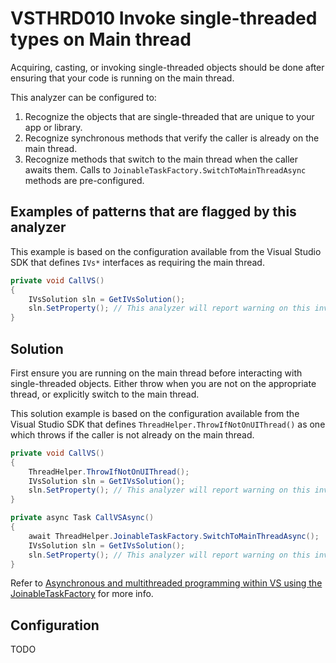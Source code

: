 # VSTHRD010 Invoke single-threaded types on Main thread

Acquiring, casting, or invoking single-threaded objects should be done after ensuring
that your code is running on the main thread.

This analyzer can be configured to:
1. Recognize the objects that are single-threaded that are unique to your app or library.   
2. Recognize synchronous methods that verify the caller is already on the main thread.
3. Recognize methods that switch to the main thread when the caller awaits them.
   Calls to `JoinableTaskFactory.SwitchToMainThreadAsync` methods are pre-configured.

## Examples of patterns that are flagged by this analyzer

This example is based on the configuration available from the Visual Studio SDK
that defines `IVs*` interfaces as requiring the main thread.

```csharp
private void CallVS()
{
    IVsSolution sln = GetIVsSolution();
    sln.SetProperty(); // This analyzer will report warning on this invocation.
}
```

## Solution

First ensure you are running on the main thread before interacting with single-threaded objects.
Either throw when you are not on the appropriate thread, or explicitly switch to the 
main thread.

This solution example is based on the configuration available from the Visual Studio SDK
that defines `ThreadHelper.ThrowIfNotOnUIThread()` as one which throws if the caller
is not already on the main thread.

```csharp
private void CallVS()
{
    ThreadHelper.ThrowIfNotOnUIThread();
    IVsSolution sln = GetIVsSolution();
    sln.SetProperty(); // This analyzer will report warning on this invocation.
}

private async Task CallVSAsync()
{
    await ThreadHelper.JoinableTaskFactory.SwitchToMainThreadAsync();
    IVsSolution sln = GetIVsSolution();
    sln.SetProperty(); // This analyzer will report warning on this invocation.
}
```

Refer to [Asynchronous and multithreaded programming within VS using the JoinableTaskFactory](http://blogs.msdn.com/b/andrewarnottms/archive/2014/05/07/asynchronous-and-multithreaded-programming-within-vs-using-the-joinabletaskfactory/) for more info.

## Configuration

TODO
